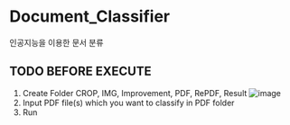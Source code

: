 # Document_Classifier
인공지능을 이용한 문서 분류

## TODO BEFORE EXECUTE
1. Create Folder CROP, IMG, Improvement, PDF, RePDF, Result
![image](https://user-images.githubusercontent.com/37128456/79853026-7838a280-8402-11ea-9b0c-57c5115274f5.png)
2. Input PDF file(s) which you want to classify in PDF folder
3. Run
